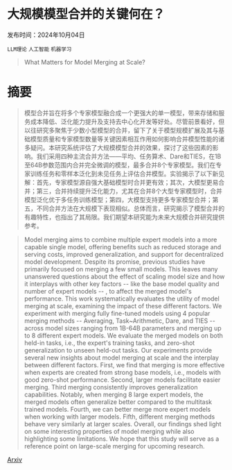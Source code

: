 # 大规模模型合并的关键何在？

发布时间：2024年10月04日

`LLM理论` `人工智能` `机器学习`

> What Matters for Model Merging at Scale?

# 摘要

> 模型合并旨在将多个专家模型融合成一个更强大的单一模型，带来存储和服务成本降低、泛化能力提升及支持去中心化开发等好处。尽管前景看好，但以往研究多聚焦于少数小型模型的合并，留下了关于模型规模扩展及其与基础模型质量和专家模型数量等关键因素相互作用如何影响合并模型性能的诸多疑问。本研究系统评估了大规模模型合并的效果，探讨了这些因素的影响。我们采用四种主流合并方法——平均、任务算术、Dare和TIES，在1B至64B参数范围内合并完全微调的模型，最多合并8个专家模型。我们在专家训练任务和零样本泛化到未见任务上评估合并模型。实验揭示了以下新见解：首先，专家模型源自强大基础模型时合并更有效；其次，大模型更易合并；第三，合并持续提升泛化能力，尤其在合并8个大型专家模型时，合并模型泛化优于多任务训练模型；第四，大模型支持更多专家模型合并；第五，不同合并方法在大规模下表现相似。总体而言，研究揭示了模型合并的有趣特性，也指出了其局限。我们期望本研究能为未来大规模合并研究提供参考。

> Model merging aims to combine multiple expert models into a more capable single model, offering benefits such as reduced storage and serving costs, improved generalization, and support for decentralized model development. Despite its promise, previous studies have primarily focused on merging a few small models. This leaves many unanswered questions about the effect of scaling model size and how it interplays with other key factors -- like the base model quality and number of expert models -- , to affect the merged model's performance. This work systematically evaluates the utility of model merging at scale, examining the impact of these different factors. We experiment with merging fully fine-tuned models using 4 popular merging methods -- Averaging, Task~Arithmetic, Dare, and TIES -- across model sizes ranging from 1B-64B parameters and merging up to 8 different expert models. We evaluate the merged models on both held-in tasks, i.e., the expert's training tasks, and zero-shot generalization to unseen held-out tasks. Our experiments provide several new insights about model merging at scale and the interplay between different factors. First, we find that merging is more effective when experts are created from strong base models, i.e., models with good zero-shot performance. Second, larger models facilitate easier merging. Third merging consistently improves generalization capabilities. Notably, when merging 8 large expert models, the merged models often generalize better compared to the multitask trained models. Fourth, we can better merge more expert models when working with larger models. Fifth, different merging methods behave very similarly at larger scales. Overall, our findings shed light on some interesting properties of model merging while also highlighting some limitations. We hope that this study will serve as a reference point on large-scale merging for upcoming research.

[Arxiv](https://arxiv.org/abs/2410.03617)